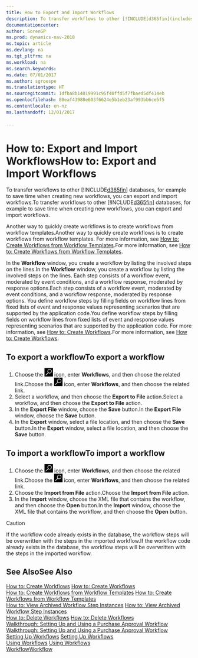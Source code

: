 ```yaml
---
title: How to Export and Import Workflows
description: To transfer workflows to other [!INCLUDE[d365fin](includes/d365fin_md.md)] databases, for example to save time when creating new workflows, you can export and import workflows.
documentationcenter: 
author: SorenGP
ms.prod: dynamics-nav-2018
ms.topic: article
ms.devlang: na
ms.tgt_pltfrm: na
ms.workload: na
ms.search.keywords: 
ms.date: 07/01/2017
ms.author: sgroespe
ms.translationtype: HT
ms.sourcegitcommit: 1dfba8b14019991c95f40ffd5f7fbaed5df414eb
ms.openlocfilehash: 80eaf43988e603f6624e5b1eb23af993bb6ce5f5
ms.contentlocale: en-nz
ms.lasthandoff: 12/01/2017

---
```

# <a name="how-to-export-and-import-workflows"></a><span data-ttu-id="bcd7b-103">How to: Export and Import Workflows</span><span class="sxs-lookup"><span data-stu-id="bcd7b-103">How to: Export and Import Workflows</span></span>
<span data-ttu-id="bcd7b-104">To transfer workflows to other [!INCLUDE[d365fin](includes/d365fin_md.md)] databases, for example to save time when creating new workflows, you can export and import workflows.</span><span class="sxs-lookup"><span data-stu-id="bcd7b-104">To transfer workflows to other [!INCLUDE[d365fin](includes/d365fin_md.md)] databases, for example to save time when creating new workflows, you can export and import workflows.</span></span>  

 <span data-ttu-id="bcd7b-105">Another way to quickly create workflows is to create workflows from workflow templates.</span><span class="sxs-lookup"><span data-stu-id="bcd7b-105">Another way to quickly create workflows is to create workflows from workflow templates.</span></span> <span data-ttu-id="bcd7b-106">For more information, see [How to: Create Workflows from Workflow Templates](across-how-to-create-workflows-from-workflow-templates.md).</span><span class="sxs-lookup"><span data-stu-id="bcd7b-106">For more information, see [How to: Create Workflows from Workflow Templates](across-how-to-create-workflows-from-workflow-templates.md).</span></span>  

 <span data-ttu-id="bcd7b-107">In the **Workflow** window, you create a workflow by listing the involved steps on the lines.</span><span class="sxs-lookup"><span data-stu-id="bcd7b-107">In the **Workflow** window, you create a workflow by listing the involved steps on the lines.</span></span> <span data-ttu-id="bcd7b-108">Each step consists of a workflow event, moderated by event conditions, and a workflow response, moderated by response options.</span><span class="sxs-lookup"><span data-stu-id="bcd7b-108">Each step consists of a workflow event, moderated by event conditions, and a workflow response, moderated by response options.</span></span> <span data-ttu-id="bcd7b-109">You define workflow steps by filling fields on workflow lines from fixed lists of event and response values representing scenarios that are supported by the application code.</span><span class="sxs-lookup"><span data-stu-id="bcd7b-109">You define workflow steps by filling fields on workflow lines from fixed lists of event and response values representing scenarios that are supported by the application code.</span></span> <span data-ttu-id="bcd7b-110">For more information, see [How to: Create Workflows](across-how-to-create-workflows.md).</span><span class="sxs-lookup"><span data-stu-id="bcd7b-110">For more information, see [How to: Create Workflows](across-how-to-create-workflows.md).</span></span>  

## <a name="to-export-a-workflow"></a><span data-ttu-id="bcd7b-111">To export a workflow</span><span class="sxs-lookup"><span data-stu-id="bcd7b-111">To export a workflow</span></span>  
1.  <span data-ttu-id="bcd7b-112">Choose the ![Search for Page or Report](media/ui-search/search_small.png "Search for Page or Report icon") icon, enter **Workflows**, and then choose the related link.</span><span class="sxs-lookup"><span data-stu-id="bcd7b-112">Choose the ![Search for Page or Report](media/ui-search/search_small.png "Search for Page or Report icon") icon, enter **Workflows**, and then choose the related link.</span></span>  
2.  <span data-ttu-id="bcd7b-113">Select a workflow, and then choose the **Export to File** action.</span><span class="sxs-lookup"><span data-stu-id="bcd7b-113">Select a workflow, and then choose the **Export to File** action.</span></span>  
3.  <span data-ttu-id="bcd7b-114">In the **Export File** window, choose the **Save** button.</span><span class="sxs-lookup"><span data-stu-id="bcd7b-114">In the **Export File** window, choose the **Save** button.</span></span>  
4.  <span data-ttu-id="bcd7b-115">In the **Export** window, select a file location, and then choose the **Save** button.</span><span class="sxs-lookup"><span data-stu-id="bcd7b-115">In the **Export** window, select a file location, and then choose the **Save** button.</span></span>  

## <a name="to-import-a-workflow"></a><span data-ttu-id="bcd7b-116">To import a workflow</span><span class="sxs-lookup"><span data-stu-id="bcd7b-116">To import a workflow</span></span>  
1.  <span data-ttu-id="bcd7b-117">Choose the ![Search for Page or Report](media/ui-search/search_small.png "Search for Page or Report icon") icon, enter **Workflows**, and then choose the related link.</span><span class="sxs-lookup"><span data-stu-id="bcd7b-117">Choose the ![Search for Page or Report](media/ui-search/search_small.png "Search for Page or Report icon") icon, enter **Workflows**, and then choose the related link.</span></span>  
2.  <span data-ttu-id="bcd7b-118">Choose the **Import from File** action.</span><span class="sxs-lookup"><span data-stu-id="bcd7b-118">Choose the **Import from File** action.</span></span>  
3.  <span data-ttu-id="bcd7b-119">In the **Import** window, choose the XML file that contains the workflow, and then choose the **Open** button.</span><span class="sxs-lookup"><span data-stu-id="bcd7b-119">In the **Import** window, choose the XML file that contains the workflow, and then choose the **Open** button.</span></span>  

> [!CAUTION]  
>  <span data-ttu-id="bcd7b-120">If the workflow code already exists in the database, the workflow steps will be overwritten with the steps in the imported workflow.</span><span class="sxs-lookup"><span data-stu-id="bcd7b-120">If the workflow code already exists in the database, the workflow steps will be overwritten with the steps in the imported workflow.</span></span>  

## <a name="see-also"></a><span data-ttu-id="bcd7b-121">See Also</span><span class="sxs-lookup"><span data-stu-id="bcd7b-121">See Also</span></span>  
 <span data-ttu-id="bcd7b-122">[How to: Create Workflows](across-how-to-create-workflows.md) </span><span class="sxs-lookup"><span data-stu-id="bcd7b-122">[How to: Create Workflows](across-how-to-create-workflows.md) </span></span>  
 <span data-ttu-id="bcd7b-123">[How to: Create Workflows from Workflow Templates](across-how-to-create-workflows-from-workflow-templates.md) </span><span class="sxs-lookup"><span data-stu-id="bcd7b-123">[How to: Create Workflows from Workflow Templates](across-how-to-create-workflows-from-workflow-templates.md) </span></span>  
 <span data-ttu-id="bcd7b-124">[How to: View Archived Workflow Step Instances](across-how-to-view-archived-workflow-step-instances.md) </span><span class="sxs-lookup"><span data-stu-id="bcd7b-124">[How to: View Archived Workflow Step Instances](across-how-to-view-archived-workflow-step-instances.md) </span></span>  
 <span data-ttu-id="bcd7b-125">[How to: Delete Workflows](across-how-to-delete-workflows.md) </span><span class="sxs-lookup"><span data-stu-id="bcd7b-125">[How to: Delete Workflows](across-how-to-delete-workflows.md) </span></span>  
 <span data-ttu-id="bcd7b-126">[Walkthrough: Setting Up and Using a Purchase Approval Workflow](walkthrough-setting-up-and-using-a-purchase-approval-workflow.md) </span><span class="sxs-lookup"><span data-stu-id="bcd7b-126">[Walkthrough: Setting Up and Using a Purchase Approval Workflow](walkthrough-setting-up-and-using-a-purchase-approval-workflow.md) </span></span>  
 <span data-ttu-id="bcd7b-127">[Setting Up Workflows](across-set-up-workflows.md) </span><span class="sxs-lookup"><span data-stu-id="bcd7b-127">[Setting Up Workflows](across-set-up-workflows.md) </span></span>  
 <span data-ttu-id="bcd7b-128">[Using Workflows](across-use-workflows.md) </span><span class="sxs-lookup"><span data-stu-id="bcd7b-128">[Using Workflows](across-use-workflows.md) </span></span>  
 [<span data-ttu-id="bcd7b-129">Workflow</span><span class="sxs-lookup"><span data-stu-id="bcd7b-129">Workflow</span></span>](across-workflow.md)   

